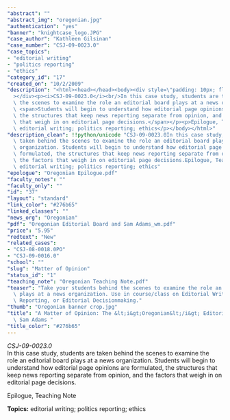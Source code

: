 ```yaml
---
"abstract": ""
"abstract_img": "oregonian.jpg"
"authentication": "yes"
"banner": "knightcase_logo.JPG"
"case_author": "Kathleen Gilsinan"
"case_number": "CSJ-09-0023.0"
"case_topics":
- "editorial writing"
- "politics reporting"
- "ethics"
"category_id": "17"
"created_on": "10/2/2009"
"description": "<html><head></head><body><div style=\"padding: 10px; float: right;\"\
  ></div><p><i>CSJ-09-0023.0</i><br/>In this case study, students are taken behind\
  \ the scenes to examine the role an editorial board plays at a news organization.\
  \ <span>Students will begin to understand how editorial page opinions are formulated,\
  \ the structures that keep news reporting separate from opinion, and the factors\
  \ that weigh in on editorial page decisions.</span></p><p>Epilogue, Teaching Note</p><p><b>Topics:</b>\
  \ editorial writing; politics reporting; ethics</p></body></html>"
"description_clean": !!python/unicode "CSJ-09-0023.0In this case study, students are\
  \ taken behind the scenes to examine the role an editorial board plays at a news\
  \ organization. Students will begin to understand how editorial page opinions are\
  \ formulated, the structures that keep news reporting separate from opinion, and\
  \ the factors that weigh in on editorial page decisions.Epilogue, Teaching NoteTopics:\
  \ editorial writing; politics reporting; ethics"
"epologue": "Oregonian Epilogue.pdf"
"faculty_notes": ""
"faculty_only": ""
"id": "37"
"layout": "standard"
"link_color": "#276b65"
"linked_classes": ""
"news_org": "Oregonian"
"pdf": "Oregonian Editorial Board and Sam Adams_wm.pdf"
"price": "5.95"
"redtext": "New"
"related_cases":
- "CSJ-08-0018.0PO"
- "CSJ-09-0016.0"
"school": ""
"slug": "Matter of Opinion"
"status_id": "1"
"teaching_note": "Oregonian Teaching Note.pdf"
"teaser": "Take your students behind the scenes to examine the role an editorial board\
  \ plays at a news organization. Use in course/class on Editorial Writing, Political\
  \ Reporting, or Editorial Decisionmaking."
"thumb": "Oregonian banner crop.jpg"
"title": "A Matter of Opinion: The &lt;i&gt;Oregonian&lt;/i&gt; Editorial Board and\
  \ Sam Adams "
"title_color": "#276b65"
---
```

<html><head></head><body><div style="padding: 10px; float: right;"></div><p><i>CSJ-09-0023.0</i><br/>In this case study, students are taken behind the scenes to examine the role an editorial board plays at a news organization. <span>Students will begin to understand how editorial page opinions are formulated, the structures that keep news reporting separate from opinion, and the factors that weigh in on editorial page decisions.</span></p><p>Epilogue, Teaching Note</p><p><b>Topics:</b> editorial writing; politics reporting; ethics</p></body></html>

